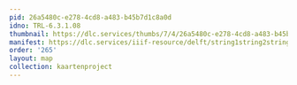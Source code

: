 ```yaml
---
pid: 26a5480c-e278-4cd8-a483-b45b7d1c8a0d
idno: TRL-6.3.1.08
thumbnail: https://dlc.services/thumbs/7/4/26a5480c-e278-4cd8-a483-b45b7d1c8a0d/full/400,339/0/default.jpg
manifest: https://dlc.services/iiif-resource/delft/string1string2string3/kaartenproject-2007/TRL-6.3.1.08
order: '265'
layout: map
collection: kaartenproject
---
```

